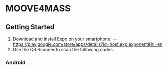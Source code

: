 # MOOVE4MASS

## Getting Started

1. Download and install Expo on your smartphone.
-- https://play.google.com/store/apps/details?id=host.exp.exponent&hl=en
2. Use the QR Scanner to scan the following codes.

### Android
